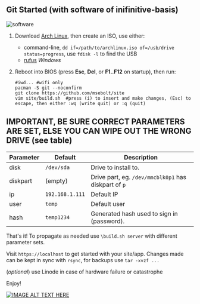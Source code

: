 
## Git Started (with software of inifinitive-basis)

![software](https://github.com/msebolt/site/raw/main/1760745908.jpg)

1. Download [Arch Linux](http://mirror.rackspace.com/archlinux/iso/2021.06.01/archlinux-2021.06.01-x86_64.iso), then create an ISO, use either: 

   - command-line, `dd if=/path/to/archlinux.iso of=/usb/drive status=progress`, use `fdisk -l` to find the USB
   - [rufus](https://github.com/pbatard/rufus) *Windows*

1. Reboot into BIOS (press **Esc**, **Del**, or **F1..F12** on startup), then run:

   ```
   #iwd... #wifi only
   pacman -S git --noconfirm
   git clone https://github.com/msebolt/site
   vim site/build.sh  #press (i) to insert and make changes, (Esc) to escape, then either :wq (write quit) or :q (quit)
   ```

## IMPORTANT, BE SURE CORRECT PARAMETERS ARE SET, ELSE YOU CAN WIPE OUT THE WRONG DRIVE (see table)

|Parameter|Default|Description|
|-|-|-|
|disk|`/dev/sda`|Drive to install to.|
|diskpart|(empty)|Drive part, eg. `/dev/mmcblk0p1` has diskpart of `p`|
|ip|`192.168.1.111`|Default IP|
|user|`temp`|Default user|
|hash|`temp1234`|Generated hash used to sign in (password).|

That's it! To propagate as needed use `\build.sh server` with different parameter sets.

Visit `https://localhost` to get started with your site/app. Changes made can be kept in sync with `rsync`, for backups use `tar -xvzf ...`

(*optional*) use Linode in case of hardware failure or catastrophe

Enjoy!

[![IMAGE ALT TEXT HERE](https://img.youtube.com/vi/-xMR_x3lYAA/0.jpg)](https://www.youtube.com/watch?v=-xMR_x3lYAA)
